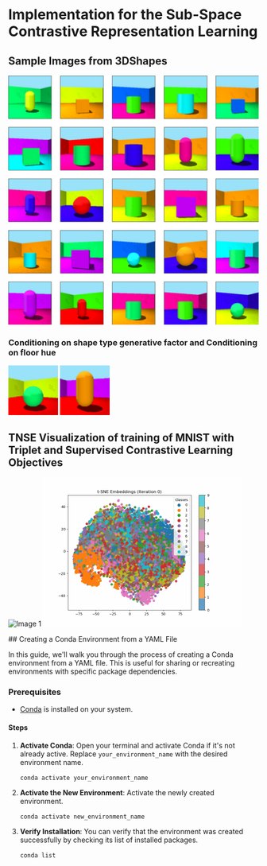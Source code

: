# Implementation for the Sub-Space Contrastive Representation Learning 

## Sample Images from 3DShapes

![Alt Text](Figures/output_figure.png)

### Conditioning on  shape type generative factor and Conditioning on floor hue
<p float="left">
  <img src="Figures/output.gif" width="100" />
  <img src="Figures/floor_hue.gif" width="100" /> 
</p>

## TNSE Visualization of training of MNIST with Triplet and Supervised Contrastive Learning Objectives
<p float="left">
<img src="Figures/mnist_tripplet_animation_advanced.gif" alt="Image 1" width="400">
<img src="Figures/mnist_supcon_animation.gif" alt="Image 2" width="400">
</p>
## Creating a Conda Environment from a YAML File

In this guide, we'll walk you through the process of creating a Conda environment from a YAML file. This is useful for sharing or recreating environments with specific package dependencies.

### Prerequisites

- [Conda](https://docs.conda.io/en/latest/) is installed on your system.

#### Steps

1. **Activate Conda**: Open your terminal and activate Conda if it's not already active. Replace `your_environment_name` with the desired environment name.

   ```shell
   conda activate your_environment_name
   ```

2. **Activate the New Environment**: Activate the newly created environment.
    ```shell
    conda activate new_environment_name
    ```
3. **Verify Installation**: You can verify that the environment was created successfully by checking its list of installed packages.
    ```shell
    conda list
    ```